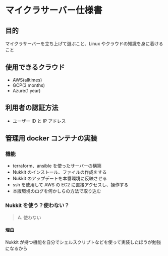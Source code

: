 # マイクラサーバー仕様書

## 目的

マイクラサーバーを立ち上げて遊ぶこと、Linux やクラウドの知識を身に着けること

## 使用できるクラウド

- AWS(alltimes)
- GCP(3 months)
- Azure(1 year)

## 利用者の認証方法

- ユーザー ID と IP アドレス

## 管理用 docker コンテナの実装

### 機能

- terraform、ansible を使ったサーバーの構築
- Nukkit のインストール、ファイルの作成をする
- Nukkit のアップデートを本番環境に反映させる
- ssh を使用して AWS の EC2 に直接アクセスし、操作する
- 本版環境のログを何かしらの方法で取り込む

### Nukkit を使う？使わない？

> A. 使わない

#### 理由

Nukkit が持つ機能を自分でシェルスクリプトなどを使って実装したほうが勉強になるから
